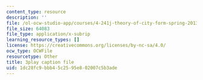 ```yaml
---
content_type: resource
description: ''
file: /ol-ocw-studio-app/courses/4-241j-theory-of-city-form-spring-2013/1dc28fc9bbb45c2595e802007c5b3ade_fyQFGf2z4gQ.vtt
file_size: 64083
file_type: application/x-subrip
learning_resource_types: []
license: https://creativecommons.org/licenses/by-nc-sa/4.0/
ocw_type: OCWFile
resourcetype: Other
title: 3play caption file
uid: 1dc28fc9-bbb4-5c25-95e8-02007c5b3ade
---
```

